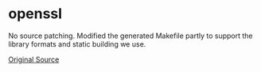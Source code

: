 # openssl

No source patching.  Modified the generated Makefile partly to support the library formats and static building we use.

[Original Source](https://github.com/facebook/zstd)


